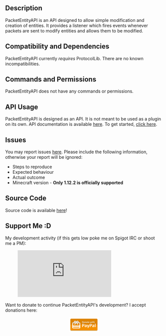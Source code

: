 ## Description
PacketEntityAPI is an API designed to allow simple modification and creation of entities. It provides a listener which fires events whenever packets are sent to modify entities and allows them to be modified.

## Compatibility and Dependencies
PacketEntityAPI currently *requires* ProtocolLib. There are no known incompatibilities.

## Commands and Permissions
PacketEntityAPI does not have any commands or permissions.

## API Usage
PacketEntityAPI is designed as an API. It is not meant to be used as a plugin on its own. API documentation is available [here](http://iso2013.github.io/PacketEntityAPI/javadocs/). To get started, [click here](https://github.com/iso2013/PacketEntityAPI/wiki).

## Issues
You may report issues [here](https://github.com/iso2013/PacketEntityAPI/issues). Please include the following information, otherwise your report will be ignored:
* Steps to reproduce
* Expected behaviour
* Actual outcome
* Minecraft version - **Only 1.12.2 is officially supported**

## Source Code
Source code is available [here](https://github.com/iso2013/PacketEntityAPI)!

## Support Me :D
My development activity (if this gets low poke me on Spigot IRC or shoot me a PM):

<figure><embed src="https://wakatime.com/share/@f07b25b2-0703-4bae-8b4e-fda2b6b212c4/25350fd7-f98b-4b59-be9a-4d552d8847a9.svg"></figure>

Want to donate to continue PacketEntityAPI's development? I accept donations here:

<center>
    <a href="https://www.paypal.com/cgi-bin/webscr?cmd=_donations&business=blitzcubeowner%40gmail%2ecom&lc=US&item_name=iso2013&item_number=MultiLineAPI&currency_code=USD&bn=PP%2dDonationsBF%3abtn_donateCC_LG%2egif%3aNonHosted">
        <img src="docs/paypal.png"/>
    </a>
</center>
